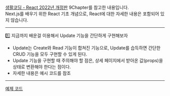 [생활코딩 - React 2022년 개정판](https://www.youtube.com/playlist?list=PLuHgQVnccGMCOGstdDZvH41x0Vtvwyxu7) 9Chapter를 참고한 내용입니다. <br>
Next.js를 배우기 위한 React 기초 개념으로, React에 대한 자세한 내용은 포함되어 있지 않습니다.

---

1️⃣ 지금까지 배운걸 이용해서 Update 기능을 간단하게 구현해보자
- Update는 Create와 Read 기능이 합쳐진 기능으로, Update를 습득하면 간단한 CRUD 기능을 모두 구현할 수 있게 된다.
- Update 기능을 구현할 때 주의해야 할 점은, 상세 페이지에서 받아온 값(props)을 상태로 변환해야 한다는 점이다.
- 자세한 내용은 예시 코드를 참조

---

[예제 코드](https://github.com/zzeri1008/react-example1/blob/main/src/App-230831.js)